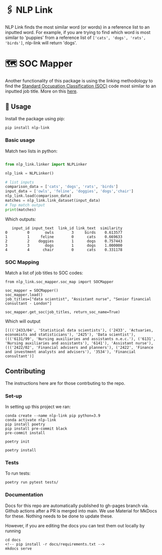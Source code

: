 # 🖇️ NLP Link

NLP Link finds the most similar word (or words) in a reference list to an inputted word. For example, if you are trying to find which word is most similar to 'puppies' from a reference list of `['cats', 'dogs', 'rats', 'birds']`, nlp-link will return 'dogs'.

# 🗺️ SOC Mapper

Another functionality of this package is using the linking methodology to find the [Standard Occupation Classification (SOC)](https://www.ons.gov.uk/methodology/classificationsandstandards/standardoccupationalclassificationsoc) code most similar to an inputted job title. More on this [here](https://github.com/nestauk/nlp-link/blob/main/docs/page1.md).

## 🔨 Usage

Install the package using pip:

```bash
pip install nlp-link
```

### Basic usage

Match two lists in python:

```python

from nlp_link.linker import NLPLinker

nlp_link = NLPLinker()

# list inputs
comparison_data = ['cats', 'dogs', 'rats', 'birds']
input_data = ['owls', 'feline', 'doggies', 'dogs','chair']
nlp_link.load(comparison_data)
matches = nlp_link.link_dataset(input_data)
# Top match output
print(matches)

```

Which outputs:

```
   input_id input_text  link_id link_text  similarity
0         0       owls        3     birds    0.613577
1         1     feline        0      cats    0.669633
2         2    doggies        1      dogs    0.757443
3         3       dogs        1      dogs    1.000000
4         4      chair        0      cats    0.331178

```

### SOC Mapping

Match a list of job titles to SOC codes:

```
from nlp_link.soc_mapper.soc_map import SOCMapper

soc_mapper = SOCMapper()
soc_mapper.load()
job_titles=["data scientist", "Assistant nurse", "Senior financial consultant - London"]

soc_mapper.get_soc(job_titles, return_soc_name=True)
```

Which will output

```
[((('2433/04', 'Statistical data scientists'), ('2433', 'Actuaries, economists and statisticians'), '2425'), 'Data scientist'), ((('6131/99', 'Nursing auxiliaries and assistants n.e.c.'), ('6131', 'Nursing auxiliaries and assistants'), '6141'), 'Assistant nurse'), ((('2422/02', 'Financial advisers and planners'), ('2422', 'Finance and investment analysts and advisers'), '3534'), 'Financial consultant')]
```

## Contributing

The instructions here are for those contrbuting to the repo.

### Set-up

In setting up this project we ran:

```
conda create --name nlp-link pip python=3.9
conda activate nlp-link
pip install poetry
pip install pre-commit black
pre-commit install
```

```
poetry init

```

```
poetry install

```

### Tests

To run tests:

```
poetry run pytest tests/
```

### Documentation

Docs for this repo are automatically published to gh-pages branch via. Github actions after a PR is merged into main. We use Material for MkDocs for these. Nothing needs to be done to update these.

However, if you are editing the docs you can test them out locally by running

```
cd docs
<!-- pip install -r docs/requirements.txt -->
mkdocs serve
```
